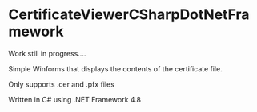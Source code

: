 # CertificateViewerCSharpDotNetFramework

Work still in progress....



Simple Winforms that displays the contents of the certificate file.

Only supports .cer and .pfx files

Written in C# using .NET Framework 4.8
